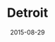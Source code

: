 ---
title: Detroit
date: 2015-08-29
images: [both-front.jpg, both-front-2.jpg, both-side.jpg, sb-front.jpg, both-happy-stickers.jpg]
props: [rbb, sb, green-happy-sticker, blue-happy-sticker, toothbrush, toothpaste, bible, watch]
---